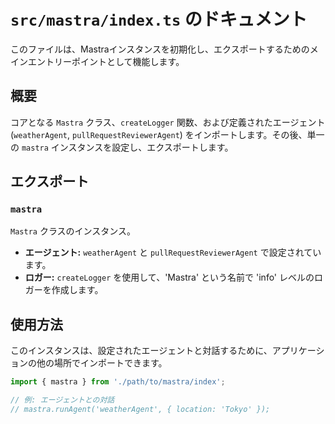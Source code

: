 # `src/mastra/index.ts` のドキュメント

このファイルは、Mastraインスタンスを初期化し、エクスポートするためのメインエントリーポイントとして機能します。

## 概要

コアとなる `Mastra` クラス、`createLogger` 関数、および定義されたエージェント (`weatherAgent`, `pullRequestReviewerAgent`) をインポートします。その後、単一の `mastra` インスタンスを設定し、エクスポートします。

## エクスポート

### `mastra`

`Mastra` クラスのインスタンス。

- **エージェント:** `weatherAgent` と `pullRequestReviewerAgent` で設定されています。
- **ロガー:** `createLogger` を使用して、'Mastra' という名前で 'info' レベルのロガーを作成します。

## 使用方法

このインスタンスは、設定されたエージェントと対話するために、アプリケーションの他の場所でインポートできます。

```typescript
import { mastra } from './path/to/mastra/index';

// 例: エージェントとの対話
// mastra.runAgent('weatherAgent', { location: 'Tokyo' });
```
